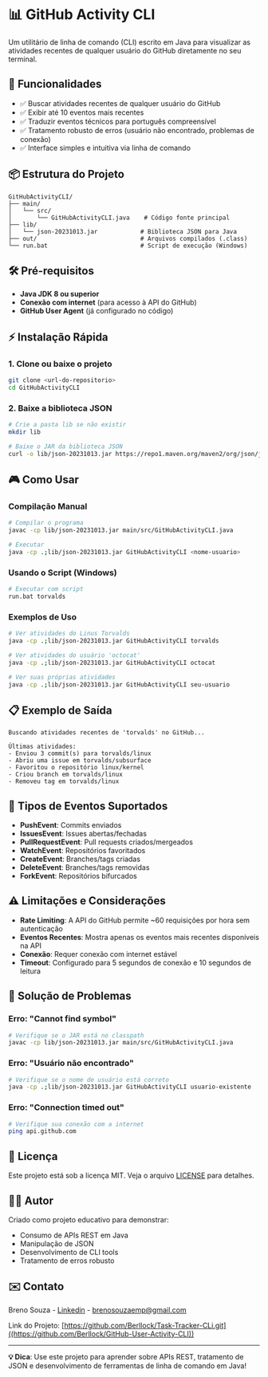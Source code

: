 # 📊 GitHub Activity CLI

Um utilitário de linha de comando (CLI) escrito em Java para visualizar as atividades recentes de qualquer usuário do GitHub diretamente no seu terminal.

## 🚀 Funcionalidades

- ✅ Buscar atividades recentes de qualquer usuário do GitHub
- ✅ Exibir até 10 eventos mais recentes
- ✅ Traduzir eventos técnicos para português compreensível
- ✅ Tratamento robusto de erros (usuário não encontrado, problemas de conexão)
- ✅ Interface simples e intuitiva via linha de comando

## 📦 Estrutura do Projeto

```
GitHubActivityCLI/
├── main/
│   └── src/
│       └── GitHubActivityCLI.java    # Código fonte principal
├── lib/
│   └── json-20231013.jar            # Biblioteca JSON para Java
├── out/                             # Arquivos compilados (.class)
└── run.bat                          # Script de execução (Windows)
```

## 🛠️ Pré-requisitos

- **Java JDK 8 ou superior**
- **Conexão com internet** (para acesso à API do GitHub)
- **GitHub User Agent** (já configurado no código)

## ⚡ Instalação Rápida

### 1. Clone ou baixe o projeto
```bash
git clone <url-do-repositorio>
cd GitHubActivityCLI
```

### 2. Baixe a biblioteca JSON
```bash
# Crie a pasta lib se não existir
mkdir lib

# Baixe o JAR da biblioteca JSON
curl -o lib/json-20231013.jar https://repo1.maven.org/maven2/org/json/json/20231013/json-20231013.jar
```

## 🎮 Como Usar

### Compilação Manual
```bash
# Compilar o programa
javac -cp lib/json-20231013.jar main/src/GitHubActivityCLI.java

# Executar
java -cp .;lib/json-20231013.jar GitHubActivityCLI <nome-usuario>
```

### Usando o Script (Windows)
```bash
# Executar com script
run.bat torvalds
```

### Exemplos de Uso
```bash
# Ver atividades do Linus Torvalds
java -cp .;lib/json-20231013.jar GitHubActivityCLI torvalds

# Ver atividades do usuário 'octocat'
java -cp .;lib/json-20231013.jar GitHubActivityCLI octocat

# Ver suas próprias atividades
java -cp .;lib/json-20231013.jar GitHubActivityCLI seu-usuario
```

## 📋 Exemplo de Saída

```
Buscando atividades recentes de 'torvalds' no GitHub...

Últimas atividades:
- Enviou 3 commit(s) para torvalds/linux
- Abriu uma issue em torvalds/subsurface  
- Favoritou o repositório linux/kernel
- Criou branch em torvalds/linux
- Removeu tag em torvalds/linux
```

## 🔧 Tipos de Eventos Suportados

- **PushEvent**: Commits enviados
- **IssuesEvent**: Issues abertas/fechadas
- **PullRequestEvent**: Pull requests criados/mergeados
- **WatchEvent**: Repositórios favoritados
- **CreateEvent**: Branches/tags criadas
- **DeleteEvent**: Branches/tags removidas
- **ForkEvent**: Repositórios bifurcados

## ⚠️ Limitações e Considerações

- **Rate Limiting**: A API do GitHub permite ~60 requisições por hora sem autenticação
- **Eventos Recentes**: Mostra apenas os eventos mais recentes disponíveis na API
- **Conexão**: Requer conexão com internet estável
- **Timeout**: Configurado para 5 segundos de conexão e 10 segundos de leitura

## 🐛 Solução de Problemas

### Erro: "Cannot find symbol"
```bash
# Verifique se o JAR está no classpath
javac -cp lib/json-20231013.jar main/src/GitHubActivityCLI.java
```

### Erro: "Usuário não encontrado"
```bash
# Verifique se o nome de usuário está correto
java -cp .;lib/json-20231013.jar GitHubActivityCLI usuario-existente
```

### Erro: "Connection timed out"
```bash
# Verifique sua conexão com a internet
ping api.github.com
```

## 📝 Licença

Este projeto está sob a licença MIT. Veja o arquivo [LICENSE](LICENSE) para detalhes.

## 🙋‍♂️ Autor

Criado como projeto educativo para demonstrar:
- Consumo de APIs REST em Java
- Manipulação de JSON
- Desenvolvimento de CLI tools
- Tratamento de erros robusto

## ✉️ Contato

Breno Souza - [Linkedin](https://www.linkedin.com/in/breno-berllock/) - brenosouzaemp@gmail.com

Link do Projeto: [https://github.com/Berllock/Task-Tracker-CLi.git]((https://github.com/Berllock/GitHub-User-Activity-CLI))

---

**💡 Dica**: Use este projeto para aprender sobre APIs REST, tratamento de JSON e desenvolvimento de ferramentas de linha de comando em Java!
